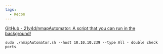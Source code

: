 ```yaml
---
tags:
  - Recon
---
```

[GitHub - 21y4d/nmapAutomator: A script that you can run in the background!](https://github.com/21y4d/nmapAutomator)


```
sudo ./nmapAutomator.sh --host 10.10.10.239 --type All - double check ports
```

